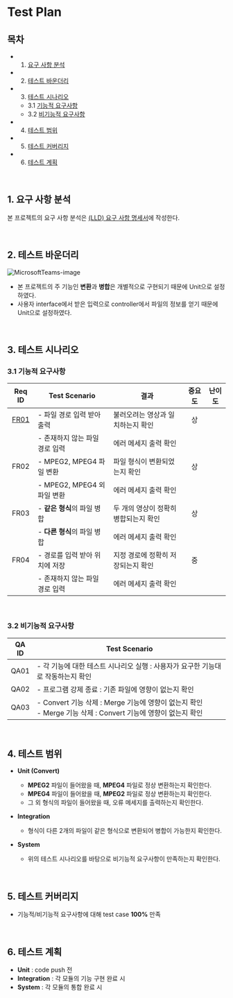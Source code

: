 # Test Plan

## 목차
- 1. [요구 사항 분석](#1-요구-사항-분석)

- 2. [테스트 바운더리](#2-테스트-바운더리)

- 3. [테스트 시나리오](#3-테스트-시나리오)
  - 3.1 [기능적 요구사항](#31-기능적-요구사항)
  - 3.2 [비기능적 요구사항](#32-비기능적-요구사항)
   
- 4. [테스트 범위](#4-테스트-범위)

- 5. [테스트 커버리지](#5-테스트-커버리지)

- 6. [테스트 계획](#6-테스트-계획)

<br>

## 1. 요구 사항 분석

본 프로젝트의 요구 사항 분석은 [(LLD) 요구 사항 명세서](LLD#2-아키텍쳐-드라이버)에 작성한다.

<br>

## 2. 테스트 바운더리

![MicrosoftTeams-image](uploads/a2380310f50bbe78600bf3bac174dd0f/MicrosoftTeams-image.png)

- 본 프로젝트의 주 기능인 **변환**과 **병합**은 개별적으로 구현되기 때문에 Unit으로 설정하였다.
- 사용자 interface에서 받은 입력으로 controller에서 파일의 정보를 얻기 때문에 Unit으로 설정하였다.

<br>

## 3. 테스트 시나리오

### 3.1 기능적 요구사항

|Req ID|Test Scenario| 결과 |중요도|난이도|
|:----:|-------------|------|:----:|------|
| [FR01](LLD#\[FR01\]-불러오기) |- 파일 경로 입력 받아 출력 | 불러오려는 영상과 일치하는지 확인 | 상 ||
|      |- 존재하지 않는 파일 경로 입력 | 에러 메세지 출력 확인 |  ||
| FR02 | - MPEG2, MPEG4 파일 변환 | 파일 형식이 변환되었는지 확인 | 상 ||
|      | - MPEG2, MPEG4 외 파일 변환 | 에러 메세지 출력 확인 |  | |
| FR03 | - **같은 형식**의 파일 병합 | 두 개의 영상이 정확히 병합되는지 확인 | 상 ||
|      | - **다른 형식**의 파일 병합 | 에러 메세지 출력 확인 |  | |
| FR04 | - 경로를 입력 받아 위치에 저장 | 지정 경로에 정확히 저장되는지 확인 | 중 | |
|      | - 존재하지 않는 파일 경로 입력 | 에러 메세지 출력 확인 |  | |

<br>

### 3.2 비기능적 요구사항
|QA ID|Test Scenario|
|:----:|-------------|
| QA01 |- 각 기능에 대한 테스트 시나리오 실행 : 사용자가 요구한 기능대로 작동하는지 확인 |
| QA02 |- 프로그램 강제 종료 : 기존 파일에 영향이 없는지 확인 |
| QA03 |- Convert 기능 삭제 : Merge 기능에 영향이 없는지 확인 <br> - Merge 기능 삭제 : Convert 기능에 영향이 없는지 확인 |

<br>

## 4. 테스트 범위

- **Unit (Convert)** 
  - **MPEG2** 파일이 들어왔을 때, **MPEG4** 파일로 정상 변환하는지 확인한다.
  - **MPEG4** 파일이 들어왔을 때, **MPEG2** 파일로 정상 변환하는지 확인한다.
  - 그 외 형식의 파일이 들어왔을 때, 오류 메세지를 출력하는지 확인한다.
 
- **Integration** 
  - 형식이 다른 2개의 파일이 같은 형식으로 변환되어 병합이 가능한지 확인한다.

- **System**
  - 위의 테스트 시나리오를 바탕으로 비기능적 요구사항이 만족하는지 확인한다.

<br>

## 5. 테스트 커버리지

- 기능적/비기능적 요구사항에 대해 test case **100%** 만족

<br>

## 6. 테스트 계획

- **Unit** : code push 전
- **Integration** : 각 모듈의 기능 구현 완료 시
- **System** : 각 모듈의 통합 완료 시

